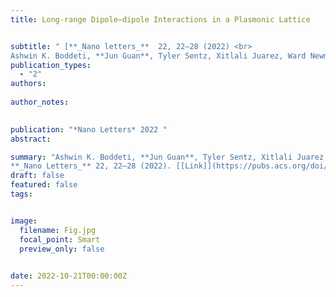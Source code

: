 ```yaml
---
title: Long-range Dipole–dipole Interactions in a Plasmonic Lattice


subtitle: " [**_Nano letters_**  22, 22–28 (2022) <br> 
Ashwin K. Boddeti, **Jun Guan**, Tyler Sentz, Xitlali Juarez, Ward Newman, Cristian Cortes, Teri W. Odom, Zubin Jacob* ](https://pubs.acs.org/doi/abs/10.1021/acs.nanolett.1c02835)"
publication_types:
  - "2"
authors: 
  
author_notes:
  

publication: "*Nano Letters* 2022 "
abstract: 

summary: "Ashwin K. Boddeti, **Jun Guan**, Tyler Sentz, Xitlali Juarez, Ward Newman, Cristian Cortes, Teri W. Odom, Zubin Jacob*  <br>
**_Nano Letters_** 22, 22–28 (2022). [[Link]](https://pubs.acs.org/doi/abs/10.1021/acs.nanolett.1c02835)"
draft: false
featured: false
tags:


image:
  filename: Fig.jpg
  focal_point: Smart
  preview_only: false

 
date: 2022-10-21T00:00:00Z
---
```







